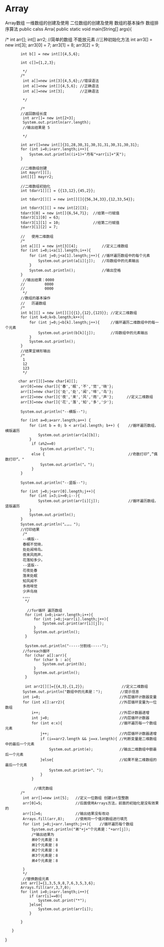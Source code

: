 # Array
Array数组
一维数组的创建及使用
二位数组的创建及使用
数组的基本操作
数组排序算法
public calss Arra{
       public static void main(String[] args){

/*
           int arr[];
           int[] arr2;  //简单的数组 不能放元素
            //三种初始化方法
           int arr3[] = new int[3];
           arr3[0] = 7;
           arr3[1] = 8;
           arr3[2] = 9;

           int b[] = new int[]{4,5,6};

           int c[]={1,2,3};

            */
           /*
            int a[]=new int[3]{4,5,6};//错误语法
            int a[]=new int[]{4,5,6}; //正确语法
            int a[]=new int[3];       //正确语法

            */

           /*
           //返回数组长度
            int arr[]= new int[2+3];
            System.out.println(arr.length);
            //输出结果是 5

            */

           int arr[]=new int[]{31,28,30,31,30,31,31,30,31,30,31};
           for (int i=0;i<arr.length;i++){
               System.out.println((i+1)+"月有"+arr[i]+"天");
           }
           
           //二维数组创建
           int mayrr[][];
           int[][] mayrr2;
           
           //二维数组初始化
           int tdarr1[][] = {{13,12},{45,2}};

           int tdarr2[][] = new int[][]{{56,34,33},{12,33,54}};

           int tdarr3[][] = new int[2][3];
           tdarr3[0] = new int[]{6,54,71};  //给第一行赋值
           tdarr3[1][0] = 63;
           tdarr3[1][1] = 10;               //给第二行赋值
           tdarr3[1][2] = 7;
           
           //   使用二维数组
           /*
           int a[][] = new int[3][4];           //定义二维数组
           for (int i=0;i<a[1].length;i++){
               for (int j=0;j<a[1].length;j++){ //循环遍历数组中的每个元素
                   System.out.print(a[i][j]);   //将数组中的元素输出
               }
               System.out.println();            //输出空格
           }
            //输出结果：0000
           //         0000
           //         0000
            */
           //数组的基本操作
           //   历遍数组
           /*
           int b[][] = new int[][]{{1},{12},{123}}; //定义二维数组
           for (int k=0;k<b.length;k++){
               for (int j=0;j<b[k].length;j++){     //循环遍历二维数组中的每一个元素
                   System.out.print(b[k][j]);       //将数组中的元素输出
               }
               System.out.println();
           }
           //结果呈梯形输出
           /*
            1
            12
            123
            */

          char arr[][]=new char[4][];
           arr[0]=new char[]{'春','眠','不','觉','晓'};
           arr[1]=new char[]{'处','处','闻','啼','鸟'};
           arr[2]=new char[]{'夜','来','风','雨','声'};      //定义二维数组
           arr[3]=new char[]{'花','落','知','多','少'};

           System.out.println("--横版--");

           for (int a=0;a<arr.length;a++) {
               for (int b = 0; b < arr[a].length; b++) {    //循环遍历数组，横版遍历
                   System.out.print(arr[a][b]);
               }
                if (a%2==0)
                    System.out.println("，");
                else {                                      //奇数打印“,”偶数打印“。"
                    System.out.println("。");
                }
           }

           System.out.println("--竖版--");

           for (int j=0;j<arr[0].length;j++){
               for (int i=3;i>=0;i--){
                   System.out.print(arr[i][j]);             //循环遍历数组，竖版遍历
               }
               System.out.println();
           }
           System.out.println("。，。，");
           //打印结果
            /*
            --横版--
            春眠不觉晓，
            处处闻啼鸟。
            夜来风雨声，
            花落知多少。
            --竖版--
            花夜处春
            落来处眠
            知风闻不
            多雨啼觉
            少声鸟晓
            。，。，
             */
             
              //for循环 遍历数组
             for (int i=0;i<arr.length;i++){
                 for (int j=0;j<arr[i].length;j++){
                     System.out.print(arr[i][j]);
                 }
                 System.out.println();
             }

             System.out.println("-----分割线-----");
            //foreach循环
             for (char a[]:arr){
                 for (char b : a){
                     System.out.print(b);
                 }
                 System.out.println();
             }
             
             int arr2[][]={{4,3},{1,2}};                 //定义二维数组
            System.out.println("数组中的元素是：");        //提示信息
            int i=0;                                    //外层循环计数器变量
            for (int x[]:arr2){                         //外层循环变量为一位数组
                i++;                                    //外层计数器递增
                int j=0;                                //内层循环计数器
                for (int e:x){                          //循环遍历每一个数组元素
                    j++;                                //内层循环计数器递增
                    if (i==arr2.length && j==x.length){ //判断变量是二维数组中的最后一个元素
                        System.out.print(e);            //输出二维数组中额最后一个元素
                    }else{                              //如果不是二维数组的最后一个元素
                        System.out.print(e+"、");
                    }
                }
                
                 //填充数组
           /*
            int arr[]=new int[5];   //定义一位数组 创建int型整数
            arr[0]=5;               //后面使用Arrays方法，前面的初始化是没有效果的
            arr[1]=6;               //输出结果没有改动
            Arrays.fill(arr,8);     //使用同一个值对数组进行填充
            for (int j=0;j<arr.length;j++){    //循环遍历每个数组
                System.out.println("弟"+j+"个元素是："+arr[j]);
                /*输出结果为
                弟0个元素是：8
                弟1个元素是：8
                弟2个元素是：8
                弟3个元素是：8
                弟4个元素是：8

            }
            */
            //替换数组元素
           int arr[]={1,3,5,9,8,7,6,3,5,3,6};
           Arrays.fill(arr,3,7,0);
           for (int i=0;i<arr.length;i++){
               if (arr[i]==0){
                   System.out.print("*");
               }else{
                   System.out.print(arr[i]);
               }

           }

       }
}
